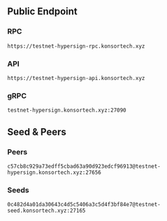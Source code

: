 ## Public Endpoint

### RPC
```
https://testnet-hypersign-rpc.konsortech.xyz
```

### API
```
https://testnet-hypersign-api.konsortech.xyz
```

### gRPC
```
testnet-hypersign.konsortech.xyz:27090
```

## Seed & Peers

### Peers
```
c57cb8c929a73edff5cbad63a90d923edcf96913@testnet-hypersign.konsortech.xyz:27656
```

### Seeds
```
0c482d4a01da30643c4d5c5406a3c5d4f3bf84e7@testnet-seed.konsortech.xyz:27165
```
